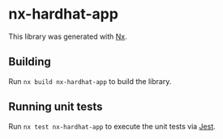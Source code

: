 # nx-hardhat-app

This library was generated with [Nx](https://nx.dev).

## Building

Run `nx build nx-hardhat-app` to build the library.

## Running unit tests

Run `nx test nx-hardhat-app` to execute the unit tests via [Jest](https://jestjs.io).
